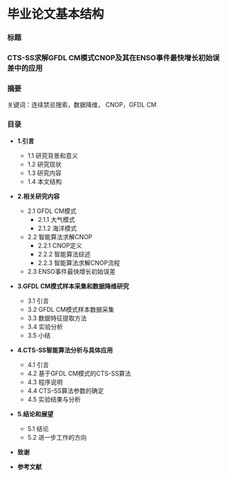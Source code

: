 # 毕业论文基本结构

### 标题

### CTS-SS求解GFDL CM模式CNOP及其在ENSO事件最快增长初始误差中的应用

### 摘要

关键词：连续禁忌搜索，数据降维， CNOP，GFDL CM  

### 目录

* **1.引言**

	* 1.1 研究背景和意义
	* 1.2 研究现状
	* 1.3 研究内容
	* 1.4 本文结构
 
* **2.相关研究内容**

	* 2.1 GFDL CM模式
		* 2.1.1 大气模式
		* 2.1.2 海洋模式 
	* 2.2 智能算法求解CNOP
		* 2.2.1 CNOP定义
		* 2.2.2 智能算法综述
		* 2.2.3 智能算法求解CNOP流程	 		
	* 2.3 ENSO事件最快增长初始误差

* **3.GFDL CM模式样本采集和数据降维研究**

	* 3.1 引言
	* 3.2 GFDL CM模式样本数据采集
	* 3.3 数据特征提取方法
	* 3.4 实验分析
	* 3.5 小结

* **4.CTS-SS智能算法分析与具体应用** 	

	* 4.1 引言
	* 4.2 基于GFDL CM模式的CTS-SS算法
	* 4.3 程序说明
	* 4.4 CTS-SS算法参数的确定
	* 4.5 实验结果与分析

* **5.结论和展望**

	* 5.1 结论 
	* 5.2 进一步工作的方向

* **致谢**

* **参考文献**